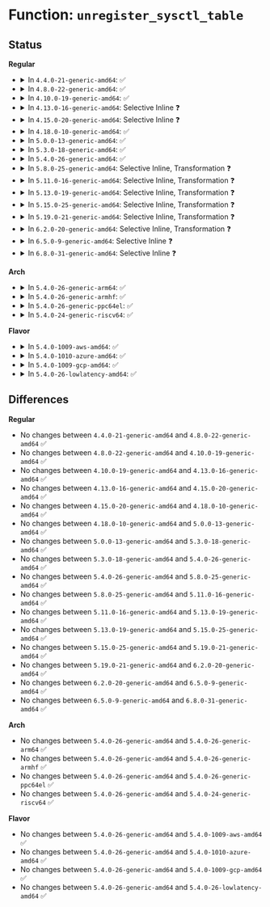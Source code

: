 # Function: <code>unregister_sysctl_table</code>

## Status
<b>Regular</b>
<ul>
<li>
<details>
<summary>In <code>4.4.0-21-generic-amd64</code>: ✅</summary>

```c
void unregister_sysctl_table(struct ctl_table_header * header)
```

```json
{
  "name": "unregister_sysctl_table",
  "collision_type": "Unique Global",
  "inline_type": "No",
  "funcs": [
    {
      "addr": 18446744071581485344,
      "name": "unregister_sysctl_table",
      "external": true,
      "loc": "fs/proc/proc_sysctl.c:1567",
      "file": "fs/proc/proc_sysctl.c",
      "inline": "seen, unknown",
      "caller_inline": [],
      "caller_func": [
        "kernel/sched/core.c:partition_sched_domains",
        "fs/proc/proc_sysctl.c:unregister_sysctl_table",
        "fs/proc/proc_sysctl.c:__register_sysctl_paths",
        "fs/devpts/inode.c:init_devpts_fs",
        "ipc/mqueue.c:init_mqueue_fs",
        "drivers/char/hpet.c:hpet_init",
        "drivers/scsi/scsi_sysctl.c:scsi_exit_sysctl",
        "drivers/cdrom/cdrom.c:cdrom_exit",
        "drivers/md/md.c:md_exit",
        "net/sysctl_net.c:unregister_net_sysctl_table",
        "net/sysctl_net.c:net_sysctl_init"
      ]
    }
  ],
  "symbols": [
    {
      "addr": 18446744071581485344,
      "name": "unregister_sysctl_table",
      "section": ".text",
      "bind": "STB_GLOBAL",
      "size": 129
    }
  ]
}
```
</details>
</li>
<li>
<details>
<summary>In <code>4.8.0-22-generic-amd64</code>: ✅</summary>

```c
void unregister_sysctl_table(struct ctl_table_header * header)
```

```json
{
  "name": "unregister_sysctl_table",
  "collision_type": "Unique Global",
  "inline_type": "No",
  "funcs": [
    {
      "addr": 18446744071581669872,
      "name": "unregister_sysctl_table",
      "external": true,
      "loc": "fs/proc/proc_sysctl.c:1573",
      "file": "fs/proc/proc_sysctl.c",
      "inline": "seen, unknown",
      "caller_inline": [],
      "caller_func": [
        "kernel/sched/debug.c:unregister_sched_domain_sysctl",
        "fs/proc/proc_sysctl.c:unregister_sysctl_table",
        "fs/proc/proc_sysctl.c:__register_sysctl_paths",
        "ipc/mqueue.c:init_mqueue_fs",
        "drivers/char/hpet.c:hpet_init",
        "drivers/scsi/scsi_sysctl.c:scsi_exit_sysctl",
        "drivers/cdrom/cdrom.c:cdrom_exit",
        "drivers/md/md.c:md_exit",
        "net/sysctl_net.c:unregister_net_sysctl_table",
        "net/sysctl_net.c:net_sysctl_init"
      ]
    }
  ],
  "symbols": [
    {
      "addr": 18446744071581669872,
      "name": "unregister_sysctl_table",
      "section": ".text",
      "bind": "STB_GLOBAL",
      "size": 129
    }
  ]
}
```
</details>
</li>
<li>
<details>
<summary>In <code>4.10.0-19-generic-amd64</code>: ✅</summary>

```c
void unregister_sysctl_table(struct ctl_table_header * header)
```

```json
{
  "name": "unregister_sysctl_table",
  "collision_type": "Unique Global",
  "inline_type": "No",
  "funcs": [
    {
      "addr": 18446744071581758096,
      "name": "unregister_sysctl_table",
      "external": true,
      "loc": "fs/proc/proc_sysctl.c:1579",
      "file": "fs/proc/proc_sysctl.c",
      "inline": "seen, unknown",
      "caller_inline": [],
      "caller_func": [
        "arch/x86/kernel/itmt.c:sched_clear_itmt_support",
        "kernel/ucount.c:retire_userns_sysctls",
        "kernel/sched/debug.c:unregister_sched_domain_sysctl",
        "fs/proc/proc_sysctl.c:unregister_sysctl_table",
        "fs/proc/proc_sysctl.c:__register_sysctl_paths",
        "ipc/mqueue.c:init_mqueue_fs",
        "drivers/char/hpet.c:hpet_init",
        "drivers/scsi/scsi_sysctl.c:scsi_exit_sysctl",
        "drivers/cdrom/cdrom.c:cdrom_exit",
        "drivers/md/md.c:md_exit",
        "net/sysctl_net.c:unregister_net_sysctl_table",
        "net/sysctl_net.c:net_sysctl_init"
      ]
    }
  ],
  "symbols": [
    {
      "addr": 18446744071581758096,
      "name": "unregister_sysctl_table",
      "section": ".text",
      "bind": "STB_GLOBAL",
      "size": 129
    }
  ]
}
```
</details>
</li>
<li>
<details>
<summary>In <code>4.13.0-16-generic-amd64</code>: Selective Inline ❓</summary>

```c
void unregister_sysctl_table(struct ctl_table_header * header)
```

```json
{
  "name": "unregister_sysctl_table",
  "collision_type": "Unique Global",
  "inline_type": "Selective",
  "funcs": [
    {
      "addr": 18446744071581812256,
      "name": "unregister_sysctl_table",
      "external": true,
      "loc": "fs/proc/proc_sysctl.c:1643",
      "file": "fs/proc/proc_sysctl.c",
      "inline": "not declared, inlined",
      "caller_inline": [],
      "caller_func": [
        "arch/x86/kernel/itmt.c:sched_clear_itmt_support",
        "kernel/ucount.c:retire_userns_sysctls",
        "kernel/sched/debug.c:unregister_sched_domain_sysctl",
        "fs/proc/proc_sysctl.c:__register_sysctl_paths",
        "ipc/mqueue.c:init_mqueue_fs",
        "drivers/char/hpet.c:hpet_init",
        "drivers/scsi/scsi_sysctl.c:scsi_exit_sysctl",
        "drivers/cdrom/cdrom.c:cdrom_exit",
        "drivers/md/md.c:md_exit",
        "net/sysctl_net.c:unregister_net_sysctl_table",
        "net/sysctl_net.c:net_sysctl_init"
      ]
    }
  ],
  "symbols": [
    {
      "addr": 18446744071581812256,
      "name": "unregister_sysctl_table",
      "section": ".text",
      "bind": "STB_GLOBAL",
      "size": 169
    }
  ]
}
```
</details>
</li>
<li>
<details>
<summary>In <code>4.15.0-20-generic-amd64</code>: Selective Inline ❓</summary>

```c
void unregister_sysctl_table(struct ctl_table_header * header)
```

```json
{
  "name": "unregister_sysctl_table",
  "collision_type": "Unique Global",
  "inline_type": "Selective",
  "funcs": [
    {
      "addr": 18446744071581961808,
      "name": "unregister_sysctl_table",
      "external": true,
      "loc": "fs/proc/proc_sysctl.c:1644",
      "file": "fs/proc/proc_sysctl.c",
      "inline": "not declared, inlined",
      "caller_inline": [],
      "caller_func": [
        "arch/x86/kernel/itmt.c:sched_clear_itmt_support",
        "kernel/ucount.c:retire_userns_sysctls",
        "kernel/sched/debug.c:unregister_sched_domain_sysctl",
        "fs/proc/proc_sysctl.c:__register_sysctl_paths",
        "ipc/mqueue.c:init_mqueue_fs",
        "drivers/char/hpet.c:hpet_init",
        "drivers/scsi/scsi_sysctl.c:scsi_exit_sysctl",
        "drivers/cdrom/cdrom.c:cdrom_exit",
        "drivers/md/md.c:md_exit",
        "net/sysctl_net.c:unregister_net_sysctl_table",
        "net/sysctl_net.c:net_sysctl_init"
      ]
    }
  ],
  "symbols": [
    {
      "addr": 18446744071581961808,
      "name": "unregister_sysctl_table",
      "section": ".text",
      "bind": "STB_GLOBAL",
      "size": 169
    }
  ]
}
```
</details>
</li>
<li>
<details>
<summary>In <code>4.18.0-10-generic-amd64</code>: ✅</summary>

```c
void unregister_sysctl_table(struct ctl_table_header * header)
```

```json
{
  "name": "unregister_sysctl_table",
  "collision_type": "Unique Global",
  "inline_type": "No",
  "funcs": [
    {
      "addr": 18446744071582148416,
      "name": "unregister_sysctl_table",
      "external": true,
      "loc": "fs/proc/proc_sysctl.c:1646",
      "file": "fs/proc/proc_sysctl.c",
      "inline": "seen, unknown",
      "caller_inline": [],
      "caller_func": [
        "arch/x86/kernel/itmt.c:sched_clear_itmt_support",
        "kernel/ucount.c:retire_userns_sysctls",
        "kernel/sched/debug.c:unregister_sched_domain_sysctl",
        "fs/proc/proc_sysctl.c:unregister_sysctl_table",
        "fs/proc/proc_sysctl.c:__register_sysctl_paths",
        "ipc/mqueue.c:init_mqueue_fs",
        "drivers/char/hpet.c:hpet_init",
        "drivers/scsi/scsi_sysctl.c:scsi_exit_sysctl",
        "drivers/cdrom/cdrom.c:cdrom_exit",
        "drivers/md/md.c:md_exit",
        "net/sysctl_net.c:unregister_net_sysctl_table",
        "net/sysctl_net.c:net_sysctl_init"
      ]
    }
  ],
  "symbols": [
    {
      "addr": 18446744071582148416,
      "name": "unregister_sysctl_table",
      "section": ".text",
      "bind": "STB_GLOBAL",
      "size": 140
    }
  ]
}
```
</details>
</li>
<li>
<details>
<summary>In <code>5.0.0-13-generic-amd64</code>: ✅</summary>

```c
void unregister_sysctl_table(struct ctl_table_header * header)
```

```json
{
  "name": "unregister_sysctl_table",
  "collision_type": "Unique Global",
  "inline_type": "No",
  "funcs": [
    {
      "addr": 18446744071582243376,
      "name": "unregister_sysctl_table",
      "external": true,
      "loc": "fs/proc/proc_sysctl.c:1646",
      "file": "fs/proc/proc_sysctl.c",
      "inline": "seen, unknown",
      "caller_inline": [],
      "caller_func": [
        "arch/x86/kernel/itmt.c:sched_clear_itmt_support",
        "kernel/ucount.c:retire_userns_sysctls",
        "kernel/sched/debug.c:unregister_sched_domain_sysctl",
        "fs/proc/proc_sysctl.c:unregister_sysctl_table",
        "fs/proc/proc_sysctl.c:__register_sysctl_paths",
        "ipc/mqueue.c:init_mqueue_fs",
        "drivers/char/hpet.c:hpet_init",
        "drivers/scsi/scsi_sysctl.c:scsi_exit_sysctl",
        "drivers/cdrom/cdrom.c:cdrom_exit",
        "drivers/md/md.c:md_exit",
        "net/sysctl_net.c:unregister_net_sysctl_table",
        "net/sysctl_net.c:net_sysctl_init"
      ]
    }
  ],
  "symbols": [
    {
      "addr": 18446744071582243376,
      "name": "unregister_sysctl_table",
      "section": ".text",
      "bind": "STB_GLOBAL",
      "size": 140
    }
  ]
}
```
</details>
</li>
<li>
<details>
<summary>In <code>5.3.0-18-generic-amd64</code>: ✅</summary>

```c
void unregister_sysctl_table(struct ctl_table_header * header)
```

```json
{
  "name": "unregister_sysctl_table",
  "collision_type": "Unique Global",
  "inline_type": "No",
  "funcs": [
    {
      "addr": 18446744071582406928,
      "name": "unregister_sysctl_table",
      "external": true,
      "loc": "fs/proc/proc_sysctl.c:1673",
      "file": "fs/proc/proc_sysctl.c",
      "inline": "seen, unknown",
      "caller_inline": [],
      "caller_func": [
        "arch/x86/kernel/itmt.c:sched_clear_itmt_support",
        "kernel/ucount.c:retire_userns_sysctls",
        "kernel/sched/debug.c:unregister_sched_domain_sysctl",
        "fs/proc/proc_sysctl.c:unregister_sysctl_table",
        "fs/proc/proc_sysctl.c:__register_sysctl_paths",
        "ipc/mqueue.c:init_mqueue_fs",
        "drivers/char/hpet.c:hpet_init",
        "drivers/scsi/scsi_sysctl.c:scsi_exit_sysctl",
        "drivers/cdrom/cdrom.c:cdrom_exit",
        "drivers/md/md.c:md_exit",
        "net/sysctl_net.c:unregister_net_sysctl_table",
        "net/sysctl_net.c:net_sysctl_init"
      ]
    }
  ],
  "symbols": [
    {
      "addr": 18446744071582406928,
      "name": "unregister_sysctl_table",
      "section": ".text",
      "bind": "STB_GLOBAL",
      "size": 140
    }
  ]
}
```
</details>
</li>
<li>
<details>
<summary>In <code>5.4.0-26-generic-amd64</code>: ✅</summary>

```c
void unregister_sysctl_table(struct ctl_table_header * header)
```

```json
{
  "name": "unregister_sysctl_table",
  "collision_type": "Unique Global",
  "inline_type": "No",
  "funcs": [
    {
      "addr": 18446744071582505888,
      "name": "unregister_sysctl_table",
      "external": true,
      "loc": "fs/proc/proc_sysctl.c:1673",
      "file": "fs/proc/proc_sysctl.c",
      "inline": "seen, unknown",
      "caller_inline": [],
      "caller_func": [
        "arch/x86/kernel/itmt.c:sched_clear_itmt_support",
        "kernel/ucount.c:retire_userns_sysctls",
        "kernel/sched/debug.c:unregister_sched_domain_sysctl",
        "fs/proc/proc_sysctl.c:unregister_sysctl_table",
        "fs/proc/proc_sysctl.c:__register_sysctl_paths",
        "ipc/mqueue.c:init_mqueue_fs",
        "drivers/char/hpet.c:hpet_init",
        "drivers/scsi/scsi_sysctl.c:scsi_exit_sysctl",
        "drivers/cdrom/cdrom.c:cdrom_exit",
        "drivers/md/md.c:md_exit",
        "net/sysctl_net.c:unregister_net_sysctl_table",
        "net/sysctl_net.c:net_sysctl_init"
      ]
    }
  ],
  "symbols": [
    {
      "addr": 18446744071582505888,
      "name": "unregister_sysctl_table",
      "section": ".text",
      "bind": "STB_GLOBAL",
      "size": 140
    }
  ]
}
```
</details>
</li>
<li>
<details>
<summary>In <code>5.8.0-25-generic-amd64</code>: Selective Inline, Transformation ❓</summary>

```c
void unregister_sysctl_table(struct ctl_table_header * header)
```

```json
{
  "name": "unregister_sysctl_table",
  "collision_type": "Unique Global",
  "inline_type": "Selective",
  "funcs": [
    {
      "addr": 18446744071582814687,
      "name": "unregister_sysctl_table",
      "external": true,
      "loc": "fs/proc/proc_sysctl.c:1656",
      "file": "fs/proc/proc_sysctl.c",
      "inline": "not declared, inlined",
      "caller_inline": [
        "fs/proc/proc_sysctl.c:__register_sysctl_paths"
      ],
      "caller_func": [
        "arch/x86/kernel/itmt.c:sched_clear_itmt_support",
        "kernel/ucount.c:retire_userns_sysctls",
        "kernel/sched/debug.c:unregister_sched_domain_sysctl",
        "fs/proc/proc_sysctl.c:__register_sysctl_paths",
        "ipc/mqueue.c:init_mqueue_fs",
        "drivers/char/hpet.c:hpet_init",
        "drivers/scsi/scsi_sysctl.c:scsi_exit_sysctl",
        "drivers/cdrom/cdrom.c:cdrom_exit",
        "drivers/md/md.c:md_exit",
        "net/sysctl_net.c:unregister_net_sysctl_table",
        "net/sysctl_net.c:net_sysctl_init"
      ]
    }
  ],
  "symbols": [
    {
      "addr": 18446744071582810944,
      "name": "unregister_sysctl_table.part.0",
      "section": ".text",
      "bind": "STB_LOCAL",
      "size": 153
    },
    {
      "addr": 18446744071582811104,
      "name": "unregister_sysctl_table",
      "section": ".text",
      "bind": "STB_GLOBAL",
      "size": 38
    }
  ]
}
```
</details>
</li>
<li>
<details>
<summary>In <code>5.11.0-16-generic-amd64</code>: Selective Inline, Transformation ❓</summary>

```c
void unregister_sysctl_table(struct ctl_table_header * header)
```

```json
{
  "name": "unregister_sysctl_table",
  "collision_type": "Unique Global",
  "inline_type": "Selective",
  "funcs": [
    {
      "addr": 18446744071582888399,
      "name": "unregister_sysctl_table",
      "external": true,
      "loc": "fs/proc/proc_sysctl.c:1656",
      "file": "fs/proc/proc_sysctl.c",
      "inline": "not declared, inlined",
      "caller_inline": [
        "fs/proc/proc_sysctl.c:__register_sysctl_paths"
      ],
      "caller_func": [
        "arch/x86/kernel/itmt.c:sched_clear_itmt_support",
        "kernel/ucount.c:retire_userns_sysctls",
        "kernel/sched/debug.c:unregister_sched_domain_sysctl",
        "fs/proc/proc_sysctl.c:__register_sysctl_paths",
        "ipc/mqueue.c:init_mqueue_fs",
        "drivers/char/hpet.c:hpet_init",
        "drivers/scsi/scsi_sysctl.c:scsi_exit_sysctl",
        "drivers/cdrom/cdrom.c:cdrom_exit",
        "drivers/md/md.c:md_exit",
        "net/sysctl_net.c:unregister_net_sysctl_table",
        "net/sysctl_net.c:net_sysctl_init"
      ]
    }
  ],
  "symbols": [
    {
      "addr": 18446744071582884656,
      "name": "unregister_sysctl_table.part.0",
      "section": ".text",
      "bind": "STB_LOCAL",
      "size": 153
    },
    {
      "addr": 18446744071582884816,
      "name": "unregister_sysctl_table",
      "section": ".text",
      "bind": "STB_GLOBAL",
      "size": 38
    }
  ]
}
```
</details>
</li>
<li>
<details>
<summary>In <code>5.13.0-19-generic-amd64</code>: Selective Inline, Transformation ❓</summary>

```c
void unregister_sysctl_table(struct ctl_table_header * header)
```

```json
{
  "name": "unregister_sysctl_table",
  "collision_type": "Unique Global",
  "inline_type": "Selective",
  "funcs": [
    {
      "addr": 18446744071582916863,
      "name": "unregister_sysctl_table",
      "external": true,
      "loc": "fs/proc/proc_sysctl.c:1660",
      "file": "fs/proc/proc_sysctl.c",
      "inline": "not declared, inlined",
      "caller_inline": [
        "fs/proc/proc_sysctl.c:__register_sysctl_paths"
      ],
      "caller_func": [
        "arch/x86/kernel/itmt.c:sched_clear_itmt_support",
        "kernel/ucount.c:retire_userns_sysctls",
        "fs/proc/proc_sysctl.c:__register_sysctl_paths",
        "ipc/mqueue.c:init_mqueue_fs",
        "drivers/char/hpet.c:hpet_init",
        "drivers/scsi/scsi_sysctl.c:scsi_exit_sysctl",
        "drivers/cdrom/cdrom.c:cdrom_exit",
        "drivers/md/md.c:md_exit",
        "net/sysctl_net.c:unregister_net_sysctl_table",
        "net/sysctl_net.c:net_sysctl_init"
      ]
    }
  ],
  "symbols": [
    {
      "addr": 18446744071582912896,
      "name": "unregister_sysctl_table.part.0",
      "section": ".text",
      "bind": "STB_LOCAL",
      "size": 153
    },
    {
      "addr": 18446744071582913056,
      "name": "unregister_sysctl_table",
      "section": ".text",
      "bind": "STB_GLOBAL",
      "size": 38
    }
  ]
}
```
</details>
</li>
<li>
<details>
<summary>In <code>5.15.0-25-generic-amd64</code>: Selective Inline, Transformation ❓</summary>

```c
void unregister_sysctl_table(struct ctl_table_header * header)
```

```json
{
  "name": "unregister_sysctl_table",
  "collision_type": "Unique Global",
  "inline_type": "Selective",
  "funcs": [
    {
      "addr": 18446744071583251471,
      "name": "unregister_sysctl_table",
      "external": true,
      "loc": "fs/proc/proc_sysctl.c:1660",
      "file": "fs/proc/proc_sysctl.c",
      "inline": "not declared, inlined",
      "caller_inline": [
        "fs/proc/proc_sysctl.c:__register_sysctl_paths"
      ],
      "caller_func": [
        "arch/x86/kernel/itmt.c:sched_clear_itmt_support",
        "kernel/ucount.c:retire_userns_sysctls",
        "fs/proc/proc_sysctl.c:__register_sysctl_paths",
        "ipc/mqueue.c:init_mqueue_fs",
        "drivers/char/hpet.c:hpet_init",
        "drivers/scsi/scsi_sysctl.c:scsi_exit_sysctl",
        "drivers/cdrom/cdrom.c:cdrom_exit",
        "drivers/md/md.c:md_exit",
        "net/sysctl_net.c:unregister_net_sysctl_table",
        "net/sysctl_net.c:net_sysctl_init"
      ]
    }
  ],
  "symbols": [
    {
      "addr": 18446744071583247408,
      "name": "unregister_sysctl_table.part.0",
      "section": ".text",
      "bind": "STB_LOCAL",
      "size": 153
    },
    {
      "addr": 18446744071583247568,
      "name": "unregister_sysctl_table",
      "section": ".text",
      "bind": "STB_GLOBAL",
      "size": 38
    }
  ]
}
```
</details>
</li>
<li>
<details>
<summary>In <code>5.19.0-21-generic-amd64</code>: Selective Inline, Transformation ❓</summary>

```c
void unregister_sysctl_table(struct ctl_table_header * header)
```

```json
{
  "name": "unregister_sysctl_table",
  "collision_type": "Unique Global",
  "inline_type": "Selective",
  "funcs": [
    {
      "addr": 18446744071583751078,
      "name": "unregister_sysctl_table",
      "external": true,
      "loc": "fs/proc/proc_sysctl.c:1729",
      "file": "fs/proc/proc_sysctl.c",
      "inline": "not declared, inlined",
      "caller_inline": [
        "fs/proc/proc_sysctl.c:__register_sysctl_paths"
      ],
      "caller_func": [
        "arch/x86/kernel/itmt.c:sched_clear_itmt_support",
        "kernel/ucount.c:retire_userns_sysctls",
        "fs/proc/proc_sysctl.c:__register_sysctl_paths",
        "ipc/ipc_sysctl.c:retire_ipc_sysctls",
        "ipc/mq_sysctl.c:retire_mq_sysctls",
        "drivers/char/hpet.c:hpet_init",
        "drivers/base/firmware_loader/fallback_table.c:unregister_firmware_config_sysctl",
        "drivers/scsi/scsi_sysctl.c:scsi_exit_sysctl",
        "drivers/scsi/sg.c:exit_sg",
        "drivers/cdrom/cdrom.c:cdrom_exit",
        "drivers/md/md.c:md_exit",
        "net/sysctl_net.c:unregister_net_sysctl_table",
        "net/sysctl_net.c:net_sysctl_init"
      ]
    }
  ],
  "symbols": [
    {
      "addr": 18446744071583743920,
      "name": "unregister_sysctl_table.part.0",
      "section": ".text",
      "bind": "STB_LOCAL",
      "size": 168
    },
    {
      "addr": 18446744071583744096,
      "name": "unregister_sysctl_table",
      "section": ".text",
      "bind": "STB_GLOBAL",
      "size": 45
    }
  ]
}
```
</details>
</li>
<li>
<details>
<summary>In <code>6.2.0-20-generic-amd64</code>: Selective Inline, Transformation ❓</summary>

```c
void unregister_sysctl_table(struct ctl_table_header * header)
```

```json
{
  "name": "unregister_sysctl_table",
  "collision_type": "Unique Global",
  "inline_type": "Selective",
  "funcs": [
    {
      "addr": 18446744071584366758,
      "name": "unregister_sysctl_table",
      "external": true,
      "loc": "fs/proc/proc_sysctl.c:1728",
      "file": "fs/proc/proc_sysctl.c",
      "inline": "not declared, inlined",
      "caller_inline": [
        "fs/proc/proc_sysctl.c:__register_sysctl_paths"
      ],
      "caller_func": [
        "arch/x86/kernel/itmt.c:sched_clear_itmt_support",
        "kernel/ucount.c:retire_userns_sysctls",
        "fs/proc/proc_sysctl.c:__register_sysctl_paths",
        "ipc/ipc_sysctl.c:retire_ipc_sysctls",
        "ipc/mq_sysctl.c:retire_mq_sysctls",
        "drivers/char/hpet.c:hpet_init",
        "drivers/base/firmware_loader/fallback_table.c:unregister_firmware_config_sysctl",
        "drivers/scsi/scsi_sysctl.c:scsi_exit_sysctl",
        "drivers/scsi/sg.c:exit_sg",
        "drivers/cdrom/cdrom.c:cdrom_exit",
        "drivers/md/md.c:md_exit",
        "net/sysctl_net.c:unregister_net_sysctl_table",
        "net/sysctl_net.c:net_sysctl_init"
      ]
    }
  ],
  "symbols": [
    {
      "addr": 18446744071584360352,
      "name": "unregister_sysctl_table.part.0",
      "section": ".text",
      "bind": "STB_LOCAL",
      "size": 168
    },
    {
      "addr": 18446744071584360544,
      "name": "unregister_sysctl_table",
      "section": ".text",
      "bind": "STB_GLOBAL",
      "size": 45
    }
  ]
}
```
</details>
</li>
<li>
<details>
<summary>In <code>6.5.0-9-generic-amd64</code>: Selective Inline ❓</summary>

```c
void unregister_sysctl_table(struct ctl_table_header * header)
```

```json
{
  "name": "unregister_sysctl_table",
  "collision_type": "Unique Global",
  "inline_type": "Selective",
  "funcs": [
    {
      "addr": 18446744071584590096,
      "name": "unregister_sysctl_table",
      "external": true,
      "loc": "fs/proc/proc_sysctl.c:1519",
      "file": "fs/proc/proc_sysctl.c",
      "inline": "not declared, inlined",
      "caller_inline": [],
      "caller_func": [
        "arch/x86/kernel/itmt.c:sched_clear_itmt_support",
        "kernel/ucount.c:retire_userns_sysctls",
        "ipc/ipc_sysctl.c:retire_ipc_sysctls",
        "ipc/mq_sysctl.c:retire_mq_sysctls",
        "drivers/char/hpet.c:hpet_init",
        "drivers/base/firmware_loader/fallback_table.c:unregister_firmware_config_sysctl",
        "drivers/scsi/scsi_sysctl.c:scsi_exit_sysctl",
        "drivers/scsi/sg.c:exit_sg",
        "drivers/cdrom/cdrom.c:cdrom_exit",
        "drivers/md/md.c:md_exit",
        "drivers/hv/hv_common.c:hv_common_free",
        "net/sysctl_net.c:unregister_net_sysctl_table",
        "net/sysctl_net.c:net_sysctl_init"
      ]
    }
  ],
  "symbols": [
    {
      "addr": 18446744071584590096,
      "name": "unregister_sysctl_table",
      "section": ".text",
      "bind": "STB_GLOBAL",
      "size": 69
    }
  ]
}
```
</details>
</li>
<li>
<details>
<summary>In <code>6.8.0-31-generic-amd64</code>: Selective Inline ❓</summary>

```c
void unregister_sysctl_table(struct ctl_table_header * header)
```

```json
{
  "name": "unregister_sysctl_table",
  "collision_type": "Unique Global",
  "inline_type": "Selective",
  "funcs": [
    {
      "addr": 18446744071584821744,
      "name": "unregister_sysctl_table",
      "external": true,
      "loc": "fs/proc/proc_sysctl.c:1515",
      "file": "fs/proc/proc_sysctl.c",
      "inline": "not declared, inlined",
      "caller_inline": [],
      "caller_func": [
        "arch/x86/kernel/itmt.c:sched_clear_itmt_support",
        "kernel/ucount.c:retire_userns_sysctls",
        "ipc/ipc_sysctl.c:retire_ipc_sysctls",
        "ipc/mq_sysctl.c:retire_mq_sysctls",
        "drivers/char/hpet.c:hpet_init",
        "drivers/base/firmware_loader/fallback_table.c:unregister_firmware_config_sysctl",
        "drivers/scsi/scsi_sysctl.c:scsi_exit_sysctl",
        "drivers/scsi/sg.c:exit_sg",
        "drivers/cdrom/cdrom.c:cdrom_exit",
        "drivers/md/md.c:md_exit",
        "drivers/hv/hv_common.c:hv_common_free",
        "net/sysctl_net.c:unregister_net_sysctl_table",
        "net/sysctl_net.c:net_sysctl_init"
      ]
    }
  ],
  "symbols": [
    {
      "addr": 18446744071584821744,
      "name": "unregister_sysctl_table",
      "section": ".text",
      "bind": "STB_GLOBAL",
      "size": 69
    }
  ]
}
```
</details>
</li>
</ul>
<b>Arch</b>
<ul>
<li>
<details>
<summary>In <code>5.4.0-26-generic-arm64</code>: ✅</summary>

```c
void unregister_sysctl_table(struct ctl_table_header * header)
```

```json
{
  "name": "unregister_sysctl_table",
  "collision_type": "Unique Global",
  "inline_type": "No",
  "funcs": [
    {
      "addr": 18446603336494132528,
      "name": "unregister_sysctl_table",
      "external": true,
      "loc": "fs/proc/proc_sysctl.c:1673",
      "file": "fs/proc/proc_sysctl.c",
      "inline": "seen, unknown",
      "caller_inline": [],
      "caller_func": [
        "kernel/ucount.c:retire_userns_sysctls",
        "kernel/sched/debug.c:unregister_sched_domain_sysctl",
        "fs/proc/proc_sysctl.c:unregister_sysctl_table",
        "fs/proc/proc_sysctl.c:__register_sysctl_paths",
        "ipc/mqueue.c:init_mqueue_fs",
        "drivers/scsi/scsi_sysctl.c:scsi_exit_sysctl",
        "drivers/cdrom/cdrom.c:cdrom_exit",
        "drivers/md/md.c:md_exit",
        "net/sysctl_net.c:unregister_net_sysctl_table",
        "net/sysctl_net.c:net_sysctl_init"
      ]
    }
  ],
  "symbols": [
    {
      "addr": 18446603336494132528,
      "name": "unregister_sysctl_table",
      "section": ".text",
      "bind": "STB_GLOBAL",
      "size": 232
    }
  ]
}
```
</details>
</li>
<li>
<details>
<summary>In <code>5.4.0-26-generic-armhf</code>: ✅</summary>

```c
void unregister_sysctl_table(struct ctl_table_header * header)
```

```json
{
  "name": "unregister_sysctl_table",
  "collision_type": "Unique Global",
  "inline_type": "No",
  "funcs": [
    {
      "addr": 3227581300,
      "name": "unregister_sysctl_table",
      "external": true,
      "loc": "fs/proc/proc_sysctl.c:1673",
      "file": "fs/proc/proc_sysctl.c",
      "inline": "seen, unknown",
      "caller_inline": [],
      "caller_func": [
        "kernel/ucount.c:retire_userns_sysctls",
        "kernel/sched/debug.c:unregister_sched_domain_sysctl",
        "fs/proc/proc_sysctl.c:unregister_sysctl_table",
        "fs/proc/proc_sysctl.c:__register_sysctl_paths",
        "ipc/mqueue.c:init_mqueue_fs",
        "drivers/scsi/scsi_sysctl.c:scsi_exit_sysctl",
        "drivers/cdrom/cdrom.c:cdrom_exit",
        "drivers/md/md.c:md_exit",
        "net/sysctl_net.c:unregister_net_sysctl_table",
        "net/sysctl_net.c:net_sysctl_init"
      ]
    }
  ],
  "symbols": [
    {
      "addr": 3227581300,
      "name": "unregister_sysctl_table",
      "section": ".text",
      "bind": "STB_GLOBAL",
      "size": 176
    }
  ]
}
```
</details>
</li>
<li>
<details>
<summary>In <code>5.4.0-26-generic-ppc64el</code>: ✅</summary>

```c
void unregister_sysctl_table(struct ctl_table_header * header)
```

```json
{
  "name": "unregister_sysctl_table",
  "collision_type": "Unique Global",
  "inline_type": "No",
  "funcs": [
    {
      "addr": 13835058055287805456,
      "name": "unregister_sysctl_table",
      "external": true,
      "loc": "fs/proc/proc_sysctl.c:1673",
      "file": "fs/proc/proc_sysctl.c",
      "inline": "seen, unknown",
      "caller_inline": [],
      "caller_func": [
        "kernel/ucount.c:retire_userns_sysctls",
        "kernel/sched/debug.c:unregister_sched_domain_sysctl",
        "fs/proc/proc_sysctl.c:unregister_sysctl_table",
        "fs/proc/proc_sysctl.c:__register_sysctl_paths",
        "ipc/mqueue.c:init_mqueue_fs",
        "drivers/scsi/scsi_sysctl.c:scsi_exit_sysctl",
        "drivers/cdrom/cdrom.c:cdrom_exit",
        "drivers/md/md.c:md_exit",
        "net/sysctl_net.c:unregister_net_sysctl_table",
        "net/sysctl_net.c:net_sysctl_init"
      ]
    }
  ],
  "symbols": [
    {
      "addr": 13835058055287805456,
      "name": "unregister_sysctl_table",
      "section": ".text",
      "bind": "STB_GLOBAL",
      "size": 304
    }
  ]
}
```
</details>
</li>
<li>
<details>
<summary>In <code>5.4.0-24-generic-riscv64</code>: ✅</summary>

```c
void unregister_sysctl_table(struct ctl_table_header * header)
```

```json
{
  "name": "unregister_sysctl_table",
  "collision_type": "Unique Global",
  "inline_type": "No",
  "funcs": [
    {
      "addr": 18446743936273613838,
      "name": "unregister_sysctl_table",
      "external": true,
      "loc": "fs/proc/proc_sysctl.c:1673",
      "file": "fs/proc/proc_sysctl.c",
      "inline": "seen, unknown",
      "caller_inline": [],
      "caller_func": [
        "kernel/ucount.c:retire_userns_sysctls",
        "kernel/sched/debug.c:unregister_sched_domain_sysctl",
        "fs/proc/proc_sysctl.c:unregister_sysctl_table",
        "fs/proc/proc_sysctl.c:__register_sysctl_paths",
        "ipc/mqueue.c:init_mqueue_fs",
        "drivers/scsi/scsi_sysctl.c:scsi_exit_sysctl",
        "drivers/cdrom/cdrom.c:cdrom_exit",
        "drivers/md/md.c:md_exit",
        "net/sysctl_net.c:unregister_net_sysctl_table",
        "net/sysctl_net.c:net_sysctl_init"
      ]
    }
  ],
  "symbols": [
    {
      "addr": 18446743936273613838,
      "name": "unregister_sysctl_table",
      "section": ".text",
      "bind": "STB_GLOBAL",
      "size": 248
    }
  ]
}
```
</details>
</li>
</ul>
<b>Flavor</b>
<ul>
<li>
<details>
<summary>In <code>5.4.0-1009-aws-amd64</code>: ✅</summary>

```c
void unregister_sysctl_table(struct ctl_table_header * header)
```

```json
{
  "name": "unregister_sysctl_table",
  "collision_type": "Unique Global",
  "inline_type": "No",
  "funcs": [
    {
      "addr": 18446744071582474624,
      "name": "unregister_sysctl_table",
      "external": true,
      "loc": "fs/proc/proc_sysctl.c:1673",
      "file": "fs/proc/proc_sysctl.c",
      "inline": "seen, unknown",
      "caller_inline": [],
      "caller_func": [
        "arch/x86/kernel/itmt.c:sched_clear_itmt_support",
        "kernel/ucount.c:retire_userns_sysctls",
        "kernel/sched/debug.c:unregister_sched_domain_sysctl",
        "fs/proc/proc_sysctl.c:unregister_sysctl_table",
        "fs/proc/proc_sysctl.c:__register_sysctl_paths",
        "ipc/mqueue.c:init_mqueue_fs",
        "drivers/char/hpet.c:hpet_init",
        "drivers/scsi/scsi_sysctl.c:scsi_exit_sysctl",
        "drivers/cdrom/cdrom.c:cdrom_exit",
        "drivers/md/md.c:md_exit",
        "net/sysctl_net.c:unregister_net_sysctl_table",
        "net/sysctl_net.c:net_sysctl_init"
      ]
    }
  ],
  "symbols": [
    {
      "addr": 18446744071582474624,
      "name": "unregister_sysctl_table",
      "section": ".text",
      "bind": "STB_GLOBAL",
      "size": 140
    }
  ]
}
```
</details>
</li>
<li>
<details>
<summary>In <code>5.4.0-1010-azure-amd64</code>: ✅</summary>

```c
void unregister_sysctl_table(struct ctl_table_header * header)
```

```json
{
  "name": "unregister_sysctl_table",
  "collision_type": "Unique Global",
  "inline_type": "No",
  "funcs": [
    {
      "addr": 18446744071582411856,
      "name": "unregister_sysctl_table",
      "external": true,
      "loc": "fs/proc/proc_sysctl.c:1673",
      "file": "fs/proc/proc_sysctl.c",
      "inline": "seen, unknown",
      "caller_inline": [],
      "caller_func": [
        "arch/x86/kernel/itmt.c:sched_clear_itmt_support",
        "kernel/ucount.c:retire_userns_sysctls",
        "kernel/sched/debug.c:unregister_sched_domain_sysctl",
        "fs/proc/proc_sysctl.c:unregister_sysctl_table",
        "fs/proc/proc_sysctl.c:__register_sysctl_paths",
        "ipc/mqueue.c:init_mqueue_fs",
        "drivers/char/hpet.c:hpet_init",
        "drivers/scsi/scsi_sysctl.c:scsi_exit_sysctl",
        "drivers/cdrom/cdrom.c:cdrom_exit",
        "drivers/md/md.c:md_exit",
        "drivers/hv/vmbus_drv.c:vmbus_exit",
        "drivers/hv/vmbus_drv.c:hv_acpi_init",
        "net/sysctl_net.c:unregister_net_sysctl_table",
        "net/sysctl_net.c:net_sysctl_init"
      ]
    }
  ],
  "symbols": [
    {
      "addr": 18446744071582411856,
      "name": "unregister_sysctl_table",
      "section": ".text",
      "bind": "STB_GLOBAL",
      "size": 140
    }
  ]
}
```
</details>
</li>
<li>
<details>
<summary>In <code>5.4.0-1009-gcp-amd64</code>: ✅</summary>

```c
void unregister_sysctl_table(struct ctl_table_header * header)
```

```json
{
  "name": "unregister_sysctl_table",
  "collision_type": "Unique Global",
  "inline_type": "No",
  "funcs": [
    {
      "addr": 18446744071582465104,
      "name": "unregister_sysctl_table",
      "external": true,
      "loc": "fs/proc/proc_sysctl.c:1673",
      "file": "fs/proc/proc_sysctl.c",
      "inline": "seen, unknown",
      "caller_inline": [],
      "caller_func": [
        "arch/x86/kernel/itmt.c:sched_clear_itmt_support",
        "kernel/ucount.c:retire_userns_sysctls",
        "kernel/sched/debug.c:unregister_sched_domain_sysctl",
        "fs/proc/proc_sysctl.c:unregister_sysctl_table",
        "fs/proc/proc_sysctl.c:__register_sysctl_paths",
        "ipc/mqueue.c:init_mqueue_fs",
        "drivers/char/hpet.c:hpet_init",
        "drivers/scsi/scsi_sysctl.c:scsi_exit_sysctl",
        "drivers/cdrom/cdrom.c:cdrom_exit",
        "drivers/md/md.c:md_exit",
        "net/sysctl_net.c:unregister_net_sysctl_table",
        "net/sysctl_net.c:net_sysctl_init"
      ]
    }
  ],
  "symbols": [
    {
      "addr": 18446744071582465104,
      "name": "unregister_sysctl_table",
      "section": ".text",
      "bind": "STB_GLOBAL",
      "size": 140
    }
  ]
}
```
</details>
</li>
<li>
<details>
<summary>In <code>5.4.0-26-lowlatency-amd64</code>: ✅</summary>

```c
void unregister_sysctl_table(struct ctl_table_header * header)
```

```json
{
  "name": "unregister_sysctl_table",
  "collision_type": "Unique Global",
  "inline_type": "No",
  "funcs": [
    {
      "addr": 18446744071582544368,
      "name": "unregister_sysctl_table",
      "external": true,
      "loc": "fs/proc/proc_sysctl.c:1673",
      "file": "fs/proc/proc_sysctl.c",
      "inline": "seen, unknown",
      "caller_inline": [],
      "caller_func": [
        "arch/x86/kernel/itmt.c:sched_clear_itmt_support",
        "kernel/ucount.c:retire_userns_sysctls",
        "kernel/sched/debug.c:unregister_sched_domain_sysctl",
        "fs/proc/proc_sysctl.c:unregister_sysctl_table",
        "fs/proc/proc_sysctl.c:__register_sysctl_paths",
        "ipc/mqueue.c:init_mqueue_fs",
        "drivers/char/hpet.c:hpet_init",
        "drivers/scsi/scsi_sysctl.c:scsi_exit_sysctl",
        "drivers/cdrom/cdrom.c:cdrom_exit",
        "drivers/md/md.c:md_exit",
        "net/sysctl_net.c:unregister_net_sysctl_table",
        "net/sysctl_net.c:net_sysctl_init"
      ]
    }
  ],
  "symbols": [
    {
      "addr": 18446744071582544368,
      "name": "unregister_sysctl_table",
      "section": ".text",
      "bind": "STB_GLOBAL",
      "size": 133
    }
  ]
}
```
</details>
</li>
</ul>

## Differences
<b>Regular</b>
<ul>
<li>
No changes between <code>4.4.0-21-generic-amd64</code> and <code>4.8.0-22-generic-amd64</code> ✅
</li>
<li>
No changes between <code>4.8.0-22-generic-amd64</code> and <code>4.10.0-19-generic-amd64</code> ✅
</li>
<li>
No changes between <code>4.10.0-19-generic-amd64</code> and <code>4.13.0-16-generic-amd64</code> ✅
</li>
<li>
No changes between <code>4.13.0-16-generic-amd64</code> and <code>4.15.0-20-generic-amd64</code> ✅
</li>
<li>
No changes between <code>4.15.0-20-generic-amd64</code> and <code>4.18.0-10-generic-amd64</code> ✅
</li>
<li>
No changes between <code>4.18.0-10-generic-amd64</code> and <code>5.0.0-13-generic-amd64</code> ✅
</li>
<li>
No changes between <code>5.0.0-13-generic-amd64</code> and <code>5.3.0-18-generic-amd64</code> ✅
</li>
<li>
No changes between <code>5.3.0-18-generic-amd64</code> and <code>5.4.0-26-generic-amd64</code> ✅
</li>
<li>
No changes between <code>5.4.0-26-generic-amd64</code> and <code>5.8.0-25-generic-amd64</code> ✅
</li>
<li>
No changes between <code>5.8.0-25-generic-amd64</code> and <code>5.11.0-16-generic-amd64</code> ✅
</li>
<li>
No changes between <code>5.11.0-16-generic-amd64</code> and <code>5.13.0-19-generic-amd64</code> ✅
</li>
<li>
No changes between <code>5.13.0-19-generic-amd64</code> and <code>5.15.0-25-generic-amd64</code> ✅
</li>
<li>
No changes between <code>5.15.0-25-generic-amd64</code> and <code>5.19.0-21-generic-amd64</code> ✅
</li>
<li>
No changes between <code>5.19.0-21-generic-amd64</code> and <code>6.2.0-20-generic-amd64</code> ✅
</li>
<li>
No changes between <code>6.2.0-20-generic-amd64</code> and <code>6.5.0-9-generic-amd64</code> ✅
</li>
<li>
No changes between <code>6.5.0-9-generic-amd64</code> and <code>6.8.0-31-generic-amd64</code> ✅
</li>
</ul>
<b>Arch</b>
<ul>
<li>
No changes between <code>5.4.0-26-generic-amd64</code> and <code>5.4.0-26-generic-arm64</code> ✅
</li>
<li>
No changes between <code>5.4.0-26-generic-amd64</code> and <code>5.4.0-26-generic-armhf</code> ✅
</li>
<li>
No changes between <code>5.4.0-26-generic-amd64</code> and <code>5.4.0-26-generic-ppc64el</code> ✅
</li>
<li>
No changes between <code>5.4.0-26-generic-amd64</code> and <code>5.4.0-24-generic-riscv64</code> ✅
</li>
</ul>
<b>Flavor</b>
<ul>
<li>
No changes between <code>5.4.0-26-generic-amd64</code> and <code>5.4.0-1009-aws-amd64</code> ✅
</li>
<li>
No changes between <code>5.4.0-26-generic-amd64</code> and <code>5.4.0-1010-azure-amd64</code> ✅
</li>
<li>
No changes between <code>5.4.0-26-generic-amd64</code> and <code>5.4.0-1009-gcp-amd64</code> ✅
</li>
<li>
No changes between <code>5.4.0-26-generic-amd64</code> and <code>5.4.0-26-lowlatency-amd64</code> ✅
</li>
</ul>
